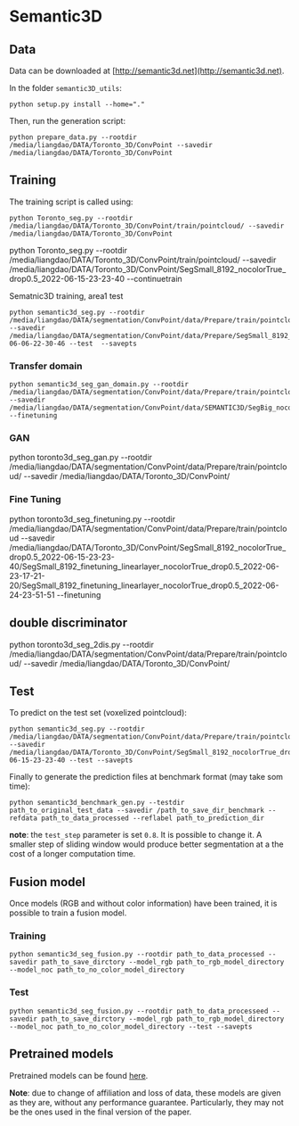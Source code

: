 # Semantic3D

## Data

Data can be downloaded at [http://semantic3d.net](http://semantic3d.net).

In the folder ```semantic3D_utils```:
```
python setup.py install --home="."
```
Then, run the generation script:
```
python prepare_data.py --rootdir /media/liangdao/DATA/Toronto_3D/ConvPoint --savedir /media/liangdao/DATA/Toronto_3D/ConvPoint
```
## Training

The training script is called using:
```
python Toronto_seg.py --rootdir /media/liangdao/DATA/Toronto_3D/ConvPoint/train/pointcloud/ --savedir /media/liangdao/DATA/Toronto_3D/ConvPoint 
```
python Toronto_seg.py --rootdir /media/liangdao/DATA/Toronto_3D/ConvPoint/train/pointcloud/ --savedir /media/liangdao/DATA/Toronto_3D/ConvPoint/SegSmall_8192_nocolorTrue_drop0.5_2022-06-15-23-23-40 --continuetrain

Sematnic3D training, area1 test
```
python semantic3d_seg.py --rootdir /media/liangdao/DATA/segmentation/ConvPoint/data/Prepare/train/pointcloud --savedir /media/liangdao/DATA/segmentation/ConvPoint/data/Prepare/SegSmall_8192_nocolorTrue_drop0.5_2022-06-06-22-30-46 --test  --savepts
```

### Transfer domain
```
python semantic3d_seg_gan_domain.py --rootdir /media/liangdao/DATA/segmentation/ConvPoint/data/Prepare/train/pointcloud --savedir /media/liangdao/DATA/segmentation/ConvPoint/data/SEMANTIC3D/SegBig_nocolor/ --finetuning
```
### GAN
python toronto3d_seg_gan.py --rootdir /media/liangdao/DATA/segmentation/ConvPoint/data/Prepare/train/pointcloud/ --savedir /media/liangdao/DATA/Toronto_3D/ConvPoint/

### Fine Tuning
python toronto3d_seg_finetuning.py --rootdir /media/liangdao/DATA/segmentation/ConvPoint/data/Prepare/train/pointcloud --savedir /media/liangdao/DATA/Toronto_3D/ConvPoint/SegSmall_8192_nocolorTrue_drop0.5_2022-06-15-23-23-40/SegSmall_8192_finetuning_linearlayer_nocolorTrue_drop0.5_2022-06-23-17-21-20/SegSmall_8192_finetuning_linearlayer_nocolorTrue_drop0.5_2022-06-24-23-51-51 --finetuning


## double discriminator
python toronto3d_seg_2dis.py --rootdir /media/liangdao/DATA/segmentation/ConvPoint/data/Prepare/train/pointcloud/ --savedir /media/liangdao/DATA/Toronto_3D/ConvPoint/



## Test

To predict on the test set (voxelized pointcloud):

```
python semantic3d_seg.py --rootdir /media/liangdao/DATA/segmentation/ConvPoint/data/Prepare/train/pointcloud --savedir /media/liangdao/DATA/Toronto_3D/ConvPoint/SegSmall_8192_nocolorTrue_drop0.5_2022-06-15-23-23-40 --test --savepts

```

Finally to generate the prediction files at benchmark format (may take som time): 

```
python semantic3d_benchmark_gen.py --testdir path_to_original_test_data --savedir /path_to_save_dir_benchmark --refdata path_to_data_processed --reflabel path_to_prediction_dir
```






**note**: the `test_step` parameter is set `0.8`. It is possible to change it. A smaller step of sliding window would produce better segmentation at a the cost of a longer computation time.

## Fusion model

Once models (RGB and without color information) have been trained, it is possible to train a fusion model.

### Training
```
python semantic3d_seg_fusion.py --rootdir path_to_data_processed --savedir path_to_save_dirctory --model_rgb path_to_rgb_model_directory --model_noc path_to_no_color_model_directory
```
### Test
```
python semantic3d_seg_fusion.py --rootdir path_to_data_processeed --savedir path_to_save_dirctory --model_rgb path_to_rgb_model_directory --model_noc path_to_no_color_model_directory --test --savepts
```

## Pretrained models

Pretrained models can be found [here](https://github.com/aboulch/ConvPoint/releases/download/0.1.0/models_SEMANTIC3D_v0.zip).

**Note**: due to change of affiliation and loss of data, these models are given as they are, without any performance guarantee. Particularly, they may not be the ones used in the final version of the paper.